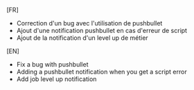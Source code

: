 [FR]

- Correction d'un bug avec l'utilisation de pushbullet
- Ajout d'une notification pushbullet en cas d'erreur de script
- Ajout de la notification d'un level up de métier

[EN]

- Fix a bug with pushbullet
- Adding a pushbullet notification when you get a script error
- Add job level up notification
